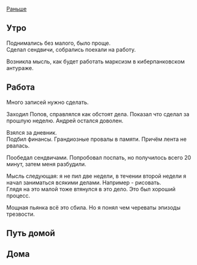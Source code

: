 [Раньше](2019.12.29.md)
## Утро
Поднимались без малого, было проще.  
Сделал сендвичи, собрались поехали на работу.

Возникла мысль, как будет работать марксизм в киберпанковском антураже.
## Работа
Много записей нужно сделать.

Заходил Попов, справлялся как обстоят дела. Показал что сделал за прошлую неделю. Андрей остался доволен.

Взялся за дневник.  
Подбил финансы. Грандиозные провалы в памяти. Причём лента не рвалась.

Пообедал сендвичами. Попробовал поспать, но получилось всего 20 минут, затем меня разбудили.

Мысль следующая: я не пил две недели, в течении второй недели я начал заниматься всякими делами. Например - рисовать.  
Глядя на это малой тоже втянулся в это дело. Это был хороший процесс.

Мощная пьянка всё это сбила. Но я понял чем череваты эпизоды трезвости.
## Путь домой
## Дома

